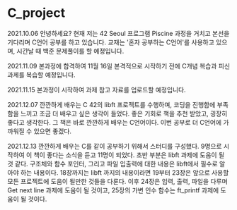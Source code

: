 # C_project

2021.10.06
안녕하세요?
현재 저는 42 Seoul 프로그램 Piscine 과정을 거치고 본선을 기다리며 C언어 공부를 하고 있습니다.
교재는 '혼자 공부하는 C언어'를 사용하고 있으며, 시간날 때 백준 문제풀이를 할 예정입니다.

2021.11.09
본과정에 합격하여 11월 16일 본격적으로 시작하기 전에 C개념 복습과 피신 과제를 복습할 예정입니다.

2021.11.15
본과정이 시작하여 과제 참고 자료를 업로드할 예정입니다.

2021.12.07
깐깐하게 배우는 C 
42의 libft 프로젝트를 수행하며, 코딩을 진행함에 부족함을 느끼고 조금 더 배우고 싶은 생각이 들었다. 좋은 기회로 책을 추천 받았고, 굉장히 좋다고 생각한다. 그 책은 바로 깐깐하게 배우는 C언어이다. 이번 공부로 더 C언어에 가까워질 수 있으면 좋겠다.

2021.12.13
깐깐하게 배우는 C를 같이 공부하기 위해서 스터디를 구성했다. 9명으로 시작하여 이 책이 좋다는 소식을 듣고 11명이 되었다. 초반 부분은 libft 과제에 도움이 될 것 같다. 구조체와 함수 포인터, 그리고 파일 입출력에 대한 내용은 libft에서 필수로 알아야 하는 내용이다. 18장까지는 libft 까지의 내용이라면 19부터 23장은 앞으로 사용할 모든 프로젝트에 도움이 될만한 것들을 다룬다. 이후 24장은 입력, 출력, 파일을 다루며 Get next line 과제에 도움이 될 것이고, 25장의 가변 인수 함수는 ft_printf 과제에 도움이 될 것이다.
